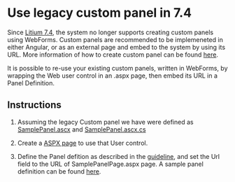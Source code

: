 # Use legacy custom panel in 7.4

Since [Litium 7.4](https://docs.litium.com/documentation/whats-new/what-s-new-7-4), the system no longer supports creating custom panels using WebForms. Custom panels are recommended to be implemeneted in either Angular, or as an external page and embed to the system by using its URL. More information of how to create custom panel can be found [here](https://docs.litium.com/documentation/architecture/back-office_1/creating-custom-panel).

It is possible to re-use your existing custom panels, written in WebForms, by wrapping the Web user control in an .aspx page, then embed its URL in a Panel Definition.

## Instructions

1. Assuming the legacy Custom panel we have were defined as [SamplePanel.ascx](Resources/SamplePanel.ascx) and [SamplePanel.ascx.cs](Resources/SamplePanel.ascx.cs)

1. Create a [ASPX page](SamplePanelPage.aspx) to use that User control.

1. Define the Panel defition as described in the [guideline](https://docs.litium.com/documentation/architecture/back-office_1/creating-custom-panel), and set the Url field to the URL of SamplePanelPage.aspx page. A sample panel definition can be found [here](Resources/SamplePanelDefinition.cs).